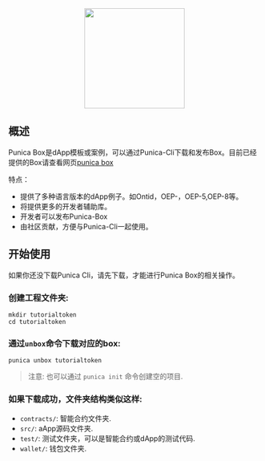 
<div align="center">
<img src="https://avatars1.githubusercontent.com/u/43718245?s=400&amp;u=84eeb52003e5c32628fcc9cb23edd54d8596cf54&amp;v=4" height="200" width="200">
</div>

## 概述

Punica Box是dApp模板或案例，可以通过Punica-Cli下载和发布Box。目前已经提供的Box请查看网页[punica box](https://github.com/punica-box/)



特点：
* 提供了多种语言版本的dApp例子。如Ontid，OEP-，OEP-5,OEP-8等。
* 将提供更多的开发者辅助库。
* 开发者可以发布Punica-Box
* 由社区贡献，方便与Punica-Cli一起使用。


## 开始使用

如果你还没下载Punica Cli，请先下载，才能进行Punica Box的相关操作。

### 创建工程文件夹:

```shell
mkdir tutorialtoken
cd tutorialtoken
```
### 通过```unbox```命令下载对应的box:

```shell
punica unbox tutorialtoken
```

> 注意: 也可以通过 ```punica init``` 命令创建空的项目.


### 如果下载成功，文件夹结构类似这样:

- `contracts/`: 智能合约文件夹.
- `src/`: aApp源码文件夹.
- `test/`: 测试文件夹，可以是智能合约或dApp的测试代码.
- `wallet/`: 钱包文件夹.


